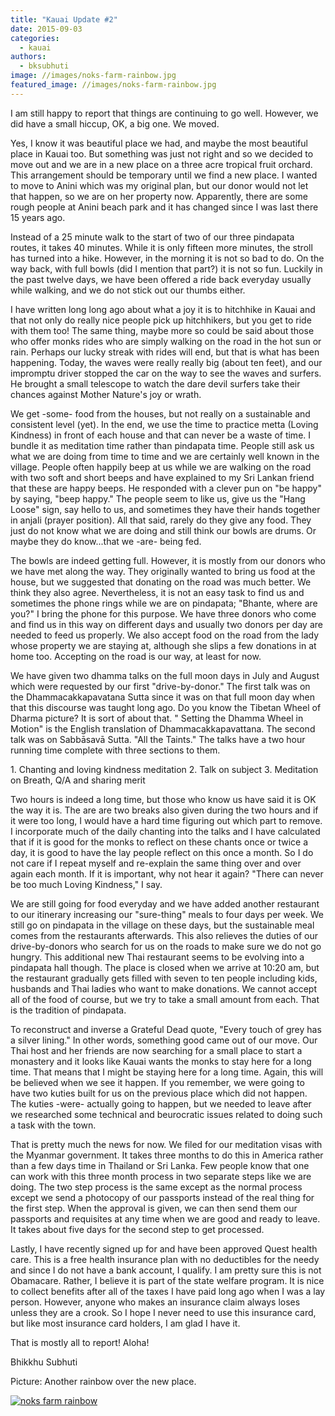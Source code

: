 ```yaml
---
title: "Kauai Update #2"
date: 2015-09-03
categories: 
  - kauai
authors: 
  - bksubhuti
image: //images/noks-farm-rainbow.jpg
featured_image: //images/noks-farm-rainbow.jpg
---
```


I am still happy to report that things are continuing to go well. However, we did have a small hiccup, OK, a big one. We moved.

Yes, I know it was beautiful place we had, and maybe the most beautiful place in Kauai too. But something was just not right and so we decided to move out and we are in a new place on a three acre tropical fruit orchard. This arrangement should be temporary until we find a new place. I wanted to move to Anini which was my original plan, but our donor would not let that happen, so we are on her property now. Apparently, there are some rough people at Anini beach park and it has changed since I was last there 15 years ago.

Instead of a 25 minute walk to the start of two of our three pindapata routes, it takes 40 minutes. While it is only fifteen more minutes, the stroll has turned into a hike. However, in the morning it is not so bad to do. On the way back, with full bowls (did I mention that part?) it is not so fun. Luckily in the past twelve days, we have been offered a ride back everyday usually while walking, and we do not stick out our thumbs either.

I have written long long ago about what a joy it is to hitchhike in Kauai and that not only do really nice people pick up hitchhikers, but you get to ride with them too! The same thing, maybe more so could be said about those who offer monks rides who are simply walking on the road in the hot sun or rain. Perhaps our lucky streak with rides will end, but that is what has been happening. Today, the waves were really really big (about ten feet), and our impromptu driver stopped the car on the way to see the waves and surfers. He brought a small telescope to watch the dare devil surfers take their chances against Mother Nature's joy or wrath.

We get -some- food from the houses, but not really on a sustainable and consistent level (yet). In the end, we use the time to practice metta (Loving Kindness) in front of each house and that can never be a waste of time. I bundle it as meditation time rather than pindapata time. People still ask us what we are doing from time to time and we are certainly well known in the village. People often happily beep at us while we are walking on the road with two soft and short beeps and have explained to my Sri Lankan friend that these are happy beeps. He responded with a clever pun on "be happy" by saying, "beep happy." The people seem to like us, give us the "Hang Loose" sign, say hello to us, and sometimes they have their hands together in anjali (prayer position). All that said, rarely do they give any food. They just do not know what we are doing and still think our bowls are drums. Or maybe they do know...that we -are- being fed.

The bowls are indeed getting full. However, it is mostly from our donors who we have met along the way. They originally wanted to bring us food at the house, but we suggested that donating on the road was much better. We think they also agree. Nevertheless, it is not an easy task to find us and sometimes the phone rings while we are on pindapata; "Bhante, where are you?" I bring the phone for this purpose. We have three donors who come and find us in this way on different days and usually two donors per day are needed to feed us properly. We also accept food on the road from the lady whose property we are staying at, although she slips a few donations in at home too. Accepting on the road is our way, at least for now.

We have given two dhamma talks on the full moon days in July and August which were requested by our first "drive-by-donor." The first talk was on the Dhammacakkapavatana Sutta since it was on that full moon day when that this discourse was taught long ago. Do you know the Tibetan Wheel of Dharma picture? It is sort of about that. " Setting the Dhamma Wheel in Motion" is the English translation of Dhammacakkapavattana. The second talk was on Sabbāsavā Sutta. "All the Taints." The talks have a two hour running time complete with three sections to them.

1\. Chanting and loving kindness meditation 2. Talk on subject 3. Meditation on Breath, Q/A and sharing merit

Two hours is indeed a long time, but those who know us have said it is OK the way it is. The are are two breaks also given during the two hours and if it were too long, I would have a hard time figuring out which part to remove. I incorporate much of the daily chanting into the talks and I have calculated that if it is good for the monks to reflect on these chants once or twice a day, it is good to have the lay people reflect on this once a month. So I do not care if I repeat myself and re-explain the same thing over and over again each month. If it is important, why not hear it again? "There can never be too much Loving Kindness," I say.

We are still going for food everyday and we have added another restaurant to our itinerary increasing our "sure-thing" meals to four days per week. We still go on pindapata in the village on these days, but the sustainable meal comes from the restaurants afterwards. This also relieves the duties of our drive-by-donors who search for us on the roads to make sure we do not go hungry. This additional new Thai restaurant seems to be evolving into a pindapata hall though. The place is closed when we arrive at 10:20 am, but the restaurant gradually gets filled with seven to ten people including kids, husbands and Thai ladies who want to make donations. We cannot accept all of the food of course, but we try to take a small amount from each. That is the tradition of pindapata.

To reconstruct and inverse a Grateful Dead quote, "Every touch of grey has a silver lining." In other words, something good came out of our move. Our Thai host and her friends are now searching for a small place to start a monastery and it looks like Kauai wants the monks to stay here for a long time. That means that I might be staying here for a long time. Again, this will be believed when we see it happen. If you remember, we were going to have two kuties built for us on the previous place which did not happen. The kuties -were- actually going to happen, but we needed to leave after we researched some technical and beurocratic issues related to doing such a task with the town.

That is pretty much the news for now. We filed for our meditation visas with the Myanmar government. It takes three months to do this in America rather than a few days time in Thailand or Sri Lanka. Few people know that one can work with this three month process in two separate steps like we are doing. The two step process is the same except as the normal process except we send a photocopy of our passports instead of the real thing for the first step. When the approval is given, we can then send them our passports and requisites at any time when we are good and ready to leave. It takes about five days for the second step to get processed.

Lastly, I have recently signed up for and have been approved Quest health care. This is a free health insurance plan with no deductibles for the needy and since I do not have a bank account, I qualify. I am pretty sure this is not Obamacare. Rather, I believe it is part of the state welfare program. It is nice to collect benefits after all of the taxes I have paid long ago when I was a lay person. However, anyone who makes an insurance claim always loses unless they are a crook. So I hope I never need to use this insurance card, but like most insurance card holders, I am glad I have it.

That is mostly all to report! Aloha!

Bhikkhu Subhuti

Picture: Another rainbow over the new place.

[![noks farm rainbow](assets/images/noks-farm-rainbow.jpg)](https://subhuti.withmetta.net/wp-content/uploads/2015/09/noks-farm-rainbow.jpg)